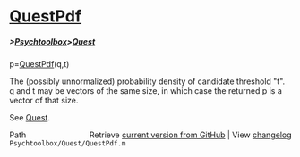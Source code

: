 # [QuestPdf](QuestPdf)
##### >[Psychtoolbox](Psychtoolbox)>[Quest](Quest)

p=[QuestPdf](QuestPdf)(q,t)  
  
The (possibly unnormalized) probability density of candidate threshold "t".  
q and t may be vectors of the same size, in which case the returned p is a vector of that size.  
  
See [Quest](Quest).  




<div class="code_header" style="text-align:right;">
  <span style="float:left;">Path&nbsp;&nbsp;</span> <span class="counter">Retrieve <a href=
  "https://raw.github.com/Psychtoolbox-3/Psychtoolbox-3/beta/Psychtoolbox/Quest/QuestPdf.m">current version from GitHub</a> | View <a href=
  "https://github.com/Psychtoolbox-3/Psychtoolbox-3/commits/beta/Psychtoolbox/Quest/QuestPdf.m">changelog</a></span>
</div>
<div class="code">
  <code>Psychtoolbox/Quest/QuestPdf.m</code>
</div>

